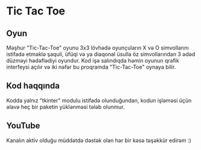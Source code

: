 # Tic Tac Toe
## Oyun
Məşhur "Tic-Tac-Toe" oyunu 3x3 lövhədə oyunçuların X və O simvollarını istifadə etməklə şaquli, üfüqi və ya diaqonal üsulla öz simvollarından 3 ədəd düzməyi hədəflədiyi oyundur. Kod işə salındıqda həmin oyunun qrafik interfeysi açılır və iki nəfər bu proqramda "Tic-Tac-Toe" oynaya bilir.

## Kod haqqında
Kodda yalnız "tkinter" modulu istifadə olunduğundan, kodun işləməsi üçün əlavə heç bir paketin yüklənməsi tələb olunmur.

## YouTube
Kanalın aktiv olduğu müddətdə dəstək olan hər bir kəsə təşəkkür edirəm :)
